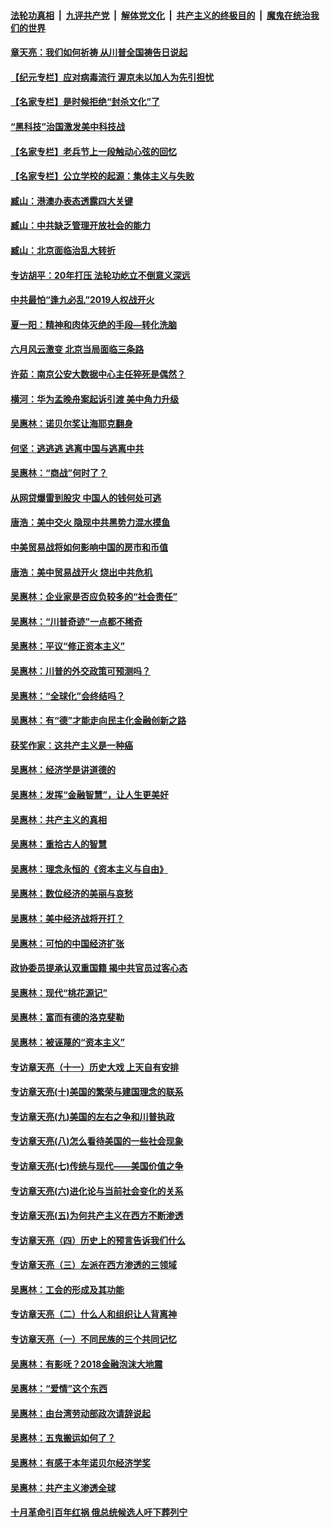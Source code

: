 ####  [法轮功真相](../../../../basic/blob/master/README.md?t=06302131) &nbsp;|&nbsp; [九评共产党](../../../../9ping.md/blob/master/README.md?t=06302131) &nbsp;|&nbsp; [解体党文化](../../../../jtdwh.md/blob/master/README.md?t=06302131)  &nbsp;|&nbsp; [共产主义的终极目的](../../../../gczydzjmd.md/blob/master/README.md?t=06302131) &nbsp;|&nbsp; [魔鬼在统治我们的世界](../../../../mgztzwmdsj.md/blob/master/README.md?t=06302131) 

#### [章天亮：我们如何祈祷 从川普全国祷告日说起](../pages/nsc423/n11944627.md?t=06302131) 

#### [【纪元专栏】应对病毒流行 渥京未以加人为先引担忧](../pages/nsc423/n11875714.md?t=06302131) 

#### [【名家专栏】是时候拒绝“封杀文化”了](../pages/nsc423/n11814093.md?t=06302131) 

#### [“黑科技”治国激发美中科技战](../pages/nsc423/n11638056.md?t=06302131) 

#### [【名家专栏】老兵节上一段触动心弦的回忆](../pages/nsc423/n11646016.md?t=06302131) 

#### [【名家专栏】公立学校的起源：集体主义与失败](../pages/nsc423/n11601833.md?t=06302131) 

#### [臧山：港澳办表态透露四大关键](../pages/nsc423/n11421628.md?t=06302131) 

#### [臧山：中共缺乏管理开放社会的能力](../pages/nsc423/n11407457.md?t=06302131) 

#### [臧山：北京面临治乱大转折](../pages/nsc423/n11406895.md?t=06302131) 

#### [专访胡平：20年打压 法轮功屹立不倒意义深远](../pages/nsc423/n11398800.md?t=06302131) 

#### [中共最怕“逢九必乱”2019人权战开火](../pages/nsc423/n11385248.md?t=06302131) 

#### [夏一阳：精神和肉体灭绝的手段—转化洗脑](../pages/nsc423/n11368250.md?t=06302131) 

#### [六月风云激变 北京当局面临三条路](../pages/nsc423/n11313668.md?t=06302131) 

#### [许茹：南京公安大数据中心主任猝死是偶然？](../pages/nsc423/n11064744.md?t=06302131) 

#### [横河：华为孟晚舟案起诉引渡 美中角力升级](../pages/nsc423/n11027230.md?t=06302131) 

#### [吴惠林：诺贝尔奖让海耶克翻身](../pages/nsc423/n10890049.md?t=06302131) 

#### [何坚：逃逃逃 逃离中国与逃离中共](../pages/nsc423/n10592891.md?t=06302131) 

#### [吴惠林：“商战”何时了？](../pages/nsc423/n10573558.md?t=06302131) 

#### [从网贷爆雷到股灾 中国人的钱何处可逃](../pages/nsc423/n10572800.md?t=06302131) 

#### [唐浩：美中交火 隐现中共黑势力混水摸鱼](../pages/nsc423/n10544040.md?t=06302131) 

#### [中美贸易战将如何影响中国的房市和币值](../pages/nsc423/n10543697.md?t=06302131) 

#### [唐浩：美中贸易战开火 烧出中共危机](../pages/nsc423/n10540126.md?t=06302131) 

#### [吴惠林：企业家是否应负较多的“社会责任”](../pages/nsc423/n10535022.md?t=06302131) 

#### [吴惠林：“川普奇迹”一点都不稀奇](../pages/nsc423/n10512808.md?t=06302131) 

#### [吴惠林：平议“修正资本主义”](../pages/nsc423/n10495724.md?t=06302131) 

#### [吴惠林：川普的外交政策可预测吗？](../pages/nsc423/n10462387.md?t=06302131) 

#### [吴惠林：“全球化”会终结吗？](../pages/nsc423/n10452838.md?t=06302131) 

#### [吴惠林：有“德”才能走向民主化金融创新之路](../pages/nsc423/n10432292.md?t=06302131) 

#### [获奖作家：这共产主义是一种癌](../pages/nsc423/n10431541.md?t=06302131) 

#### [吴惠林：经济学是讲道德的](../pages/nsc423/n10398014.md?t=06302131) 

#### [吴惠林：发挥“金融智慧”，让人生更美好](../pages/nsc423/n10375019.md?t=06302131) 

#### [吴惠林：共产主义的真相](../pages/nsc423/n10351394.md?t=06302131) 

#### [吴惠林：重拾古人的智慧](../pages/nsc423/n10337691.md?t=06302131) 

#### [吴惠林：理念永恒的《资本主义与自由》](../pages/nsc423/n10316274.md?t=06302131) 

#### [吴惠林：数位经济的美丽与哀愁](../pages/nsc423/n10292946.md?t=06302131) 

#### [吴惠林：美中经济战将开打？](../pages/nsc423/n10258825.md?t=06302131) 

#### [吴惠林：可怕的中国经济扩张](../pages/nsc423/n10219147.md?t=06302131) 

#### [政协委员提承认双重国籍 揭中共官员过客心态](../pages/nsc423/n10208809.md?t=06302131) 

#### [吴惠林：现代“桃花源记”](../pages/nsc423/n10185234.md?t=06302131) 

#### [吴惠林：富而有德的洛克斐勒](../pages/nsc423/n10142264.md?t=06302131) 

#### [吴惠林：被诬蔑的“资本主义”](../pages/nsc423/n10124816.md?t=06302131) 

#### [专访章天亮（十一）历史大戏 上天自有安排](../pages/nsc423/n10094905.md?t=06302131) 

#### [专访章天亮(十)美国的繁荣与建国理念的联系](../pages/nsc423/n10094899.md?t=06302131) 

#### [专访章天亮(九)美国的左右之争和川普执政](../pages/nsc423/n10094889.md?t=06302131) 

#### [专访章天亮(八)怎么看待美国的一些社会现象](../pages/nsc423/n10094857.md?t=06302131) 

#### [专访章天亮(七)传统与现代——美国价值之争](../pages/nsc423/n10093140.md?t=06302131) 

#### [专访章天亮(六)进化论与当前社会变化的关系](../pages/nsc423/n10092036.md?t=06302131) 

#### [专访章天亮(五)为何共产主义在西方不断渗透](../pages/nsc423/n10083620.md?t=06302131) 

#### [专访章天亮（四）历史上的预言告诉我们什么](../pages/nsc423/n10083606.md?t=06302131) 

#### [专访章天亮（三）左派在西方渗透的三领域](../pages/nsc423/n10081115.md?t=06302131) 

#### [吴惠林：工会的形成及其功能](../pages/nsc423/n10080633.md?t=06302131) 

#### [专访章天亮（二）什么人和组织让人背离神](../pages/nsc423/n10076637.md?t=06302131) 

#### [专访章天亮（一）不同民族的三个共同记忆](../pages/nsc423/n10074188.md?t=06302131) 

#### [吴惠林：有影呒？2018金融泡沫大地震](../pages/nsc423/n10040534.md?t=06302131) 

#### [吴惠林：“爱情”这个东西](../pages/nsc423/n10019423.md?t=06302131) 

#### [吴惠林：由台湾劳动部政次请辞说起](../pages/nsc423/n9979679.md?t=06302131) 

#### [吴惠林：五鬼搬运如何了？](../pages/nsc423/n9925338.md?t=06302131) 

#### [吴惠林：有感于本年诺贝尔经济学奖](../pages/nsc423/n9871883.md?t=06302131) 

#### [吴惠林：共产主义渗透全球](../pages/nsc423/n9812748.md?t=06302131) 

#### [十月革命引百年红祸 俄总统候选人吁下葬列宁](../pages/nsc423/n9810182.md?t=06302131) 

